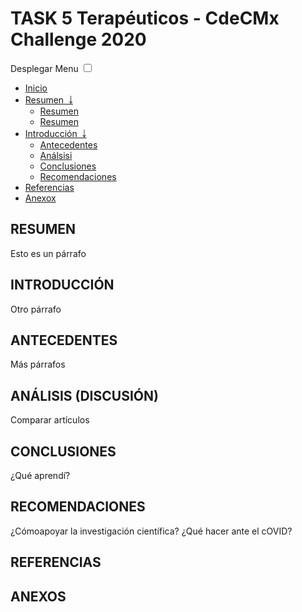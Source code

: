 # **TASK 5 Terapéuticos - CdeCMx Challenge 2020**

<!doctype html>
<html lang="es">
<head>
	<meta charset="UTF-8">
	<title>CSS Menu responsivo</title>
	<meta name="viewport" content="width=device-width, initial-scale=1">
	<link rel="stylesheet" href="style.css">
</head>

<body>
	<label for="show-menu" class="show-menu">Desplegar Menu</label>
	<input type="checkbox" id="show-menu" role="button">
		<ul id="menu">
		<li><a href="#">Inicio</a></li>
		<li>
			<a href="#">Resumen &nbsp;￬</a>
			<ul class="hidden">
				<li><a href="#">Resumen</a></li>
				<li><a href="#">Resumen</a></li>
			</ul>
		</li>
		<li>
			<a href="#">Introducción &nbsp;￬</a>
			<ul class="hidden">
				<li><a href="#">Antecedentes</a></li>
				<li><a href="#">Análsisi</a></li>
				<li><a href="#">Conclusiones</a></li>
				<li><a href="#">Recomendaciones</a></li>
			</ul>
		</li>
		<li><a href="#">Referencias</a></li>
		<li><a href="#">Anexox</a></li>
	</ul>
</body>
</html>

## RESUMEN
Esto es un párrafo

## INTRODUCCIÓN
Otro párrafo

## ANTECEDENTES
Más párrafos

## ANÁLISIS (DISCUSIÓN)
Comparar artículos

## CONCLUSIONES
¿Qué aprendí?

## RECOMENDACIONES
¿Cómoapoyar la investigación científica?
¿Qué hacer ante el cOVID?

## REFERENCIAS


## ANEXOS
